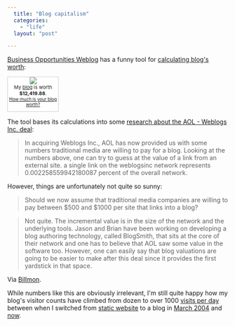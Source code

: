 ```yaml
---
  title: "Blog capitalism"
  categories: 
    - "life"
  layout: "post"

---
```

[Business Opportunities Weblog][3] has a funny tool for [calculating blog's worth][2]:

<div style="border: 1px solid #cccccc; background-color: white; width: 115px; text-align: center; padding: 0 0 10px 0;"><p style="margin: 0"><img src="http://static.flickr.com/23/25822676_789bf55448_t.jpg" style="border:0;"><br /><span style="font-size: 11px;">My <a href="http://bergie.iki.fi/blog/">blog</a> is worth <b>$12,419.88</b>.</span><br /><span style="font-size: 10px;"><a href="http://www.business-opportunities.biz/projects/how-much-is-your-blog-worth/">How much is your blog worth?</a></span></p></div>

The tool bases its calculations into some [research about the AOL - Weblogs Inc. deal][1]:

> In acquiring Weblogs Inc., AOL has now provided us with some numbers traditional media are willing to pay for a blog. Looking at the numbers above, one can try to guess at the value of a link from an external site. a single link on the weblogsinc network represents 0.002258559942180087 percent of the overall network.

However, things are unfortunately not quite so sunny:

> Should we now assume that traditional media companies are willing to pay between $500 and $1000 per site that links into a blog?

> Not quite. The incremental value is in the size of the network and the underlying tools. Jason and Brian have been working on developing a blog authoring technology, called BlogSmith, that sits at the core of their network and one has to believe that AOL saw some value in the software too. However, one can easily say that blog valuations are going to be easier to make after this deal since it provides the first yardstick in that space.

Via [Billmon][8].

While numbers like this are obviously irrelevant, I'm still quite happy how my blog's visitor counts have climbed from dozen to over 1000 [visits per day][4] between when I switched from [static website][7] to a blog in [March 2004][5] and [now][6].

[1]: http://www.tnl.net/blog/entry/Doing_the_numbers_on_the_AOL-WeblogsInc_deal
[2]: http://www.business-opportunities.biz/projects/how-much-is-your-blog-worth/
[3]: http://www.business-opportunities.biz/
[4]: http://www.webalizer.org/webalizer_help.html
[5]: http://bergie.iki.fi/blog/2004/03/
[6]: http://bergie.iki.fi/blog/2005/10/
[7]: http://web.archive.org/web/20040120224339/http://www.bergie.iki.fi/
[8]: http://billmon.org/archives/002286.html